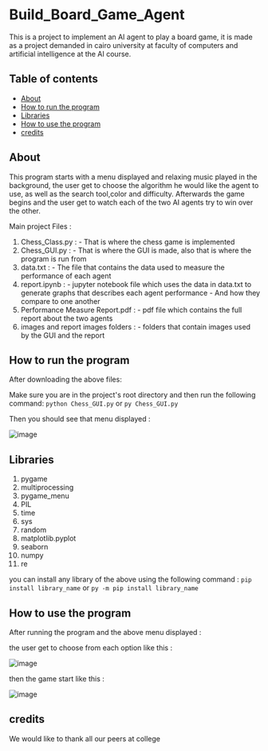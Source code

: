# Build_Board_Game_Agent
This is a project to implement an AI agent to play a board game, it is made as a project demanded in cairo university at faculty of computers and artificial intelligence
at the AI course.

## Table of contents
- [About](#about)
- [How to run the program](#how-to-run-the-program)
- [Libraries](#libraries)
- [How to use the program](#how-to-use-the-program)
- [credits](#credits)



## About 
This program starts with a menu displayed and relaxing music played in the background, the user get to choose the algorithm he would like the agent to use,
as well as the search tool,color and difficulty. Afterwards the game begins and the user get to watch each of the two AI agents try to win over the other.

Main project Files :

1. Chess_Class.py :
             - That is where the chess game is implemented
2. Chess_GUI.py :
             - That is where the GUI is made, also that is where the program is run from
3. data.txt :
             - The file that contains the data used to measure the performance of each agent
4. report.ipynb :
             - jupyter notebook file which uses the data in data.txt to generate graphs that describes each agent performance 
             - And how they compare to one another
5. Performance Measure Report.pdf :
             - pdf file which contains the full report about the two agents
6. images and report images folders :
             - folders that contain images used by the GUI and the report


## How to run the program
After downloading the above files:

Make sure you are in the project's root directory and then run the following command:
`python Chess_GUI.py` or `py Chess_GUI.py`

Then you should see that menu displayed :

![image](https://github.com/memoelsamadony/Build_Board_Game_Agent/assets/91777656/75c52efc-1f33-4ac8-90e9-900ed9bcfd0f)


## Libraries
1. pygame
2. multiprocessing
3. pygame_menu
4. PIL
5. time
6. sys
7. random
8. matplotlib.pyplot
9. seaborn
10. numpy
11. re

you can install any library of the above using the following command :
`pip install library_name` or `py -m pip install library_name`


## How to use the program
After running the program and the above menu displayed :

the user get to choose from each option like this :

![image](https://github.com/memoelsamadony/Build_Board_Game_Agent/assets/91777656/7c688a95-b618-4e2a-a1e8-0e9972bb1742)

then the game start like this : 

![image](https://github.com/memoelsamadony/Build_Board_Game_Agent/assets/91777656/9aa49458-ab30-45e5-bd90-ea6f399053b1)


## credits 

We would like to thank all our peers at college















